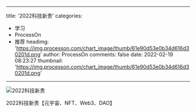 
---
title: '2022科技新贵'
categories: 
 - 学习
 - ProcessOn
 - 推荐
headimg: 'https://img.processon.com/chart_image/thumb/61e90d53e0b34d616d30201d.png'
author: ProcessOn
comments: false
date: 2022-02-19 08:23:27
thumbnail: 'https://img.processon.com/chart_image/thumb/61e90d53e0b34d616d30201d.png'
---

<div>   
<img class="thumb" alt="2022科技新贵" src="https://img.processon.com/chart_image/thumb/61e90d53e0b34d616d30201d.png" referrerpolicy="no-referrer">
<p>2022科技新贵【元宇宙、NFT、Web3、DAO】</p>  
</div>
            